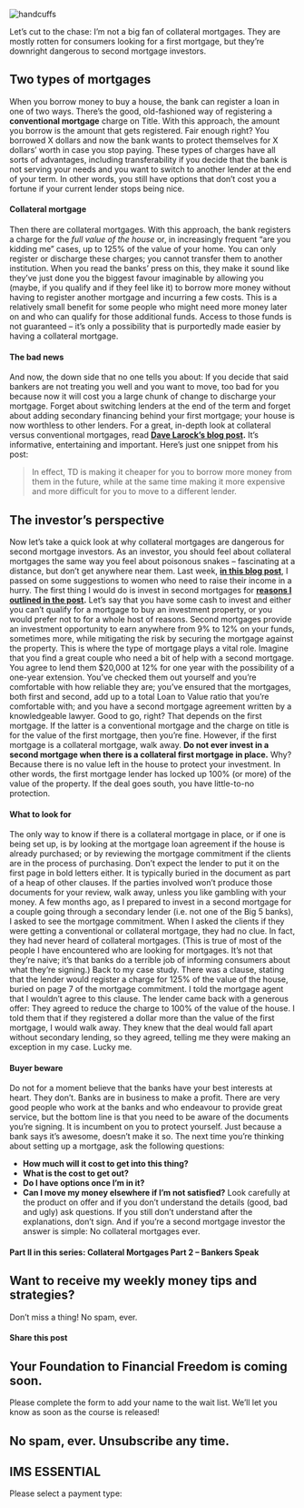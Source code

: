 ![handcuffs](https://yourfinanciallaunchpad.com/wp-content/uploads/elementor/thumbs/handcuffs-qdc6cqrbkvkqbvm1juw1iusf84sbync09asazw9q4o.jpg "handcuffs")

Let’s cut to the chase: I’m not a big fan of collateral mortgages. They are mostly rotten for consumers looking for a first mortgage, but they’re downright dangerous to second mortgage investors.

## Two types of mortgages

When you borrow money to buy a house, the bank can register a loan in one of two ways. There’s the good, old-fashioned way of registering a **conventional mortgage** charge on Title. With this approach, the amount you borrow is the amount that gets registered. Fair enough right? You borrowed X dollars and now the bank wants to protect themselves for X dollars’ worth in case you stop paying. These types of charges have all sorts of advantages, including transferability if you decide that the bank is not serving your needs and you want to switch to another lender at the end of your term. In other words, you still have options that don’t cost you a fortune if your current lender stops being nice.

#### Collateral mortgage

Then there are collateral mortgages. With this approach, the bank registers a charge for the *full value of the house* or, in increasingly frequent “are you kidding me” cases, up to 125% of the value of your home. You can only register or discharge these charges; you cannot transfer them to another institution. When you read the banks’ press on this, they make it sound like they’ve just done you the biggest favour imaginable by allowing you (maybe, if you qualify and if they feel like it) to borrow more money without having to register another mortgage and incurring a few costs. This is a relatively small benefit for some people who might need more money later on and who can qualify for those additional funds. Access to those funds is not guaranteed – it’s only a possibility that is purportedly made easier by having a collateral mortgage.

#### The bad news

And now, the down side that no one tells you about: If you decide that said bankers are not treating you well and you want to move, too bad for you because now it will cost you a large chunk of change to discharge your mortgage. Forget about switching lenders at the end of the term and forget about adding secondary financing behind your first mortgage; your house is now worthless to other lenders. For a great, in-depth look at collateral versus conventional mortgages, read **[Dave Larock’s blog post](http://www.integratedmortgageplanners.com/blog/buyer-beware/fixed-rate-collateral-mortgages-good-for-banks-not-for-customers/).** It’s informative, entertaining and important. Here’s just one snippet from his post:

> In effect, TD is making it cheaper for you to borrow more money from them in the future, while at the same time making it more expensive and more difficult for you to move to a different lender.

## The investor’s perspective

Now let’s take a quick look at why collateral mortgages are dangerous for second mortgage investors. As an investor, you should feel about collateral mortgages the same way you feel about poisonous snakes – fascinating at a distance, but don’t get anywhere near them. Last week, **[in this blog post](https://yflmainprod.wpengine.com/2015/02/is-real-estate-the-answer-for-immediate-income-needs/)**, I passed on some suggestions to women who need to raise their income in a hurry. The first thing I would do is invest in second mortgages for **[reasons I outlined in the post](https://yflmainprod.wpengine.com/2015/02/is-real-estate-the-answer-for-immediate-income-needs/).** Let’s say that you have some cash to invest and either you can’t qualify for a mortgage to buy an investment property, or you would prefer not to for a whole host of reasons. Second mortgages provide an investment opportunity to earn anywhere from 9% to 12% on your funds, sometimes more, while mitigating the risk by securing the mortgage against the property. This is where the type of mortgage plays a vital role. Imagine that you find a great couple who need a bit of help with a second mortgage. You agree to lend them $20,000 at 12% for one year with the possibility of a one-year extension. You’ve checked them out yourself and you’re comfortable with how reliable they are; you’ve ensured that the mortgages, both first and second, add up to a total Loan to Value ratio that you’re comfortable with; and you have a second mortgage agreement written by a knowledgeable lawyer. Good to go, right? That depends on the first mortgage. If the latter is a conventional mortgage and the charge on title is for the value of the first mortgage, then you’re fine. However, if the first mortgage is a collateral mortgage, walk away. **Do not ever invest in a second mortgage when there is a collateral first mortgage in place.** Why? Because there is no value left in the house to protect your investment. In other words, the first mortgage lender has locked up 100% (or more) of the value of the property. If the deal goes south, you have little-to-no protection.

#### What to look for

The only way to know if there is a collateral mortgage in place, or if one is being set up, is by looking at the mortgage loan agreement if the house is already purchased; or by reviewing the mortgage commitment if the clients are in the process of purchasing. Don’t expect the lender to put it on the first page in bold letters either. It is typically buried in the document as part of a heap of other clauses. If the parties involved won’t produce those documents for your review, walk away, unless you like gambling with your money. A few months ago, as I prepared to invest in a second mortgage for a couple going through a secondary lender (i.e. not one of the Big 5 banks), I asked to see the mortgage commitment. When I asked the clients if they were getting a conventional or collateral mortgage, they had no clue. In fact, they had never heard of collateral mortgages. (This is true of most of the people I have encountered who are looking for mortgages. It’s not that they’re naive; it’s that banks do a terrible job of informing consumers about what they’re signing.) Back to my case study. There was a clause, stating that the lender would register a charge for 125% of the value of the house, buried on page 7 of the mortgage commitment. I told the mortgage agent that I wouldn’t agree to this clause. The lender came back with a generous offer: They agreed to reduce the charge to 100% of the value of the house. I told them that if they registered a dollar more than the value of the first mortgage, I would walk away. They knew that the deal would fall apart without secondary lending, so they agreed, telling me they were making an exception in my case. Lucky me.

#### Buyer beware

Do not for a moment believe that the banks have your best interests at heart. They don’t. Banks are in business to make a profit. There are very good people who work at the banks and who endeavour to provide great service, but the bottom line is that you need to be aware of the documents you’re signing. It is incumbent on you to protect yourself. Just because a bank says it’s awesome, doesn’t make it so. The next time you’re thinking about setting up a mortgage, ask the following questions:
- **How much will it cost to get into this thing?**
- **What is the cost to get out?**
- **Do I have options once I’m in it?**
- **Can I move my money elsewhere if I’m not satisfied?**
Look carefully at the product on offer and if you don’t understand the details (good, bad and ugly) ask questions. If you still don’t understand after the explanations, don’t sign. And if you’re a second mortgage investor the answer is simple: No collateral mortgages ever.

#### Part II in this series: Collateral Mortgages Part 2 – Bankers Speak

## Want to receive my weekly money tips and strategies?

Don’t miss a thing! No spam, ever.

#### Share this post

## Your Foundation to Financial Freedom is coming soon.

Please complete the form to add your name to the wait list. We’ll let you know as soon as the course is released!

## No spam, ever. Unsubscribe any time.

## IMS ESSENTIAL

Please select a payment type: